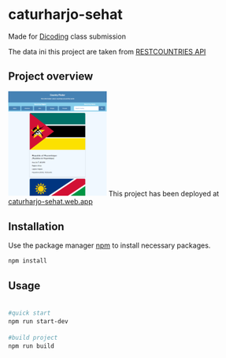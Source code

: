 # caturharjo-sehat

Made for <a href="https://www.dicoding.com/">Dicoding</a> class submission

The data ini this project are taken from <a href="https://restcountries.com/">RESTCOUNTRIES API</a>

## Project overview

<img src="https://github.com/royanagist/Country-Finder/blob/master/src/public/overview.png?raw=true" alt="logo" width="200"/>
This project has been deployed at <a href="https://caturharjo-sehat.web.app/">caturharjo-sehat.web.app</a>

## Installation

Use the package manager [npm](https://www.npmjs.com/) to install necessary packages.

```bash
npm install
```

## Usage

```bash

#quick start
npm run start-dev

#build project
npm run build
